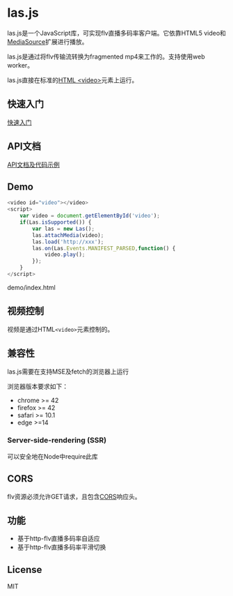 # las.js

las.js是一个JavaScript库，可实现flv直播多码率客户端。它依靠HTML5 video和[MediaSource](https://developer.mozilla.org/zh-CN/docs/Web/API/MediaSource)扩展进行播放。

las.js是通过将flv传输流转换为fragmented mp4来工作的。支持使用web worker。

las.js直接在标准的[HTML &lt;video&gt;](https://developer.mozilla.org/zh-CN/docs/Web/HTML/Element/video)元素上运行。

## 快速入门

[快速入门](./docs/GettingStarted.md)


## API文档

[API文档及代码示例](./docs/API.md)

## Demo

```js
<video id="video"></video>
<script>
    var video = document.getElementById('video');
    if(Las.isSupported()) {
        var las = new Las();
        las.attachMedia(video);
        las.load('http://xxx');
        las.on(Las.Events.MANIFEST_PARSED,function() {
            video.play();
        });
    }
</script>
```

demo/index.html

## 视频控制

视频是通过HTML`<video>`元素控制的。

## 兼容性

las.js需要在支持MSE及fetch的浏览器上运行

浏览器版本要求如下：

- chrome >= 42
- firefox >= 42
- safari >= 10.1
- edge >=14

### Server-side-rendering (SSR)

可以安全地在Node中require此库

## CORS

flv资源必须允许GET请求，且包含[CORS](https://developer.mozilla.org/zh-CN/docs/Web/HTTP/Access_control_CORS)响应头。

## 功能

- 基于http-flv直播多码率自适应
- 基于http-flv直播多码率平滑切换

## License

MIT
